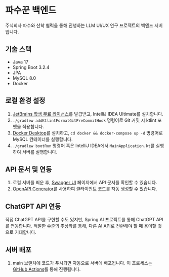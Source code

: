 # 파수꾼 백엔드
주식회사 파수와 산학 협력을 통해 진행하는 LLM UI/UX 연구 프로젝트의 백엔드 서버입니다.

## 기술 스택
- Java 17
- Spring Boot 3.2.4
- JPA
- MySQL 8.0
- Docker

## 로컬 환경 설정
1. [JetBrains 학생 무료 라이선스](https://www.jetbrains.com/shop/eform/students/)를 발급받고, IntelliJ IDEA Ultimate를 설치합니다.
2. `./gradlew addKtlintFormatGitPreCommitHook` 명령어로 Git 커밋 시 ktlint 포맷을 적용합니다.
3. [Docker Desktop](https://www.docker.com/products/docker-desktop/)를 설치하고, `cd docker && docker-compose up -d` 명령어로 MySQL 컨테이너를 실행합니다.
4. `./gradlew bootRun` 명령어 혹은 IntelliJ IDEA에서 `MainApplication.kt`를 실행하여 서버를 실행합니다.

## API 문서 및 연동
1. 로컬 서버를 띄운 후, [Swagger UI](http://localhost:8080/swagger-ui.html) 페이지에서 API 문서를 확인할 수 있습니다.
2. [OpenAPI Generator](https://openapi-generator.tech/docs/generators)를 사용하여 클라이언트 코드를 자동 생성할 수 있습니다.

## ChatGPT API 연동
직접 ChatGPT API를 구현할 수도 있지만, Spring AI 프로젝트를 통해 ChatGPT API를 연동합니다.
적절한 수준의 추상화를 통해, 다른 AI API로 전환해야 할 때 용이할 것으로 기대합니다.

## 서버 배포
1. main 브랜치에 코드가 푸시되면 자동으로 서버에 배포됩니다. 이 프로세스는 [GitHub Actions](https://github.com/Fasoo-LLM-Chat-UI-UX/llmchat-backend/blob/main/.github/workflows/cd.yml)를 통해 진행됩니다.
